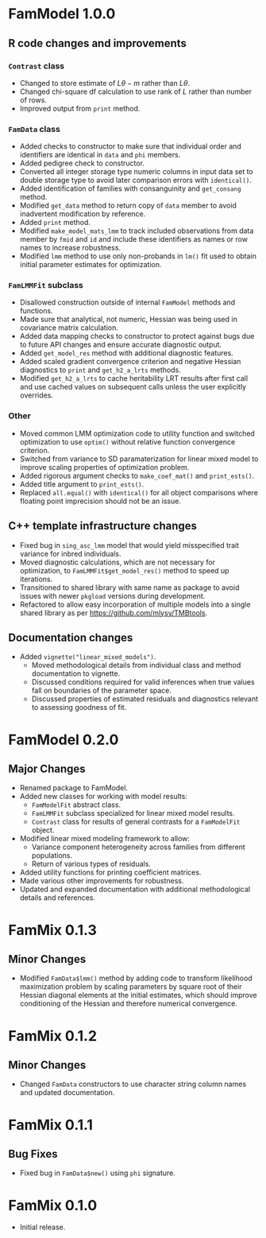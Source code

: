 # FamModel 1.0.0

## R code changes and improvements

### `Contrast` class
* Changed to store estimate of $L\theta - m$ rather than $L\theta$.
* Changed chi-square df calculation to use rank of $L$ rather than number of
  rows.
* Improved output from `print` method.

### `FamData` class
* Added checks to constructor to make sure that individual order and identifiers
  are identical in `data` and `phi` members.
* Added pedigree check to constructor.
* Converted all integer storage type numeric columns in input data set to double
  storage type to avoid later comparison errors with `identical()`.
* Added identification of families with consanguinity and `get_consang` method.
* Modified `get_data` method to return copy of `data` member to avoid
  inadvertent modification by reference.
* Added `print` method.
* Modified `make_model_mats_lmm` to track included observations from data member
  by `fmid` and `id` and include these identifiers as names or row names to
  increase robustness.
* Modified `lmm` method to use only non-probands in `lm()` fit used to obtain
  initial parameter estimates for optimization.

### `FamLMMFit` subclass
* Disallowed construction outside of internal `FamModel` methods and functions.
* Made sure that analytical, not numeric, Hessian was being used in covariance
  matrix calculation.
* Added data mapping checks to constructor to protect against bugs due to future
  API changes and ensure accurate diagnostic output.
* Added `get_model_res` method with additional diagnostic features.
* Added scaled gradient convergence criterion and negative Hessian diagnostics
  to `print` and `get_h2_a_lrts` methods.
* Modified `get_h2_a_lrts` to cache heritability LRT results after first call
  and use cached values on subsequent calls unless the user explicitly
  overrides.

### Other
* Moved common LMM optimization code to utility function and switched
  optimization to use `optim()` without relative function convergence criterion.
* Switched from variance to SD paramaterization for linear mixed model to
  improve scaling properties of optimization problem.
* Added rigorous argument checks to `make_coef_mat()` and `print_ests()`.
* Added title argument to `print_ests()`.
* Replaced `all.equal()` with `identical()` for all object comparisons where
  floating point imprecision should not be an issue.

## C++ template infrastructure changes
* Fixed bug in `sing_asc_lmm` model that would yield misspecified trait variance
  for inbred individuals.
* Moved diagnostic calculations, which are not necessary for optimization,
  to `FamLMMFit$get_model_res()` method to speed up iterations.
* Transitioned to shared library with same name as package to avoid issues with
  newer `pkgload` versions during development.
* Refactored to allow easy incorporation of multiple models into a single shared
  library as per https://github.com/mlysy/TMBtools.

## Documentation changes
* Added `vignette("linear_mixed_models")`.
  * Moved methodological details from individual class and method documentation
    to vignette.
  * Discussed conditions required for valid inferences when true values fall on
    boundaries of the parameter space.
  * Discussed properties of estimated residuals and diagnostics relevant to
    assessing goodness of fit.

# FamModel 0.2.0

## Major Changes

* Renamed package to FamModel.
* Added new classes for working with model results:
  * `FamModelFit` abstract class.
  * `FamLMMFit` subclass specialized for linear mixed model results.
  * `Contrast` class for results of general contrasts for a `FamModelFit`
      object.
* Modified linear mixed modeling framework to allow:
  * Variance component heterogeneity across families from
    different populations.
  * Return of various types of residuals.
* Added utility functions for printing coefficient matrices.
* Made various other improvements for robustness.
* Updated and expanded documentation with additional methodological details and
  references.

# FamMix 0.1.3

## Minor Changes

* Modified `FamData$lmm()` method by adding code to transform likelihood
  maximization problem by scaling parameters by square root of their Hessian
  diagonal elements at the initial estimates, which should improve conditioning
  of the Hessian and therefore numerical convergence.

# FamMix 0.1.2

## Minor Changes

* Changed `FamData` constructors to use character string column names and
  updated documentation.

# FamMix 0.1.1

## Bug Fixes

* Fixed bug in `FamData$new()` using `phi` signature.

# FamMix 0.1.0

* Initial release.
